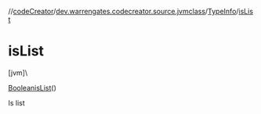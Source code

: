 //[codeCreator](../../../index.md)/[dev.warrengates.codecreator.source.jvmclass](../index.md)/[TypeInfo](index.md)/[isList](is-list.md)

# isList

[jvm]\

[Boolean](https://docs.oracle.com/javase/8/docs/api/java/lang/Boolean.html)[isList](is-list.md)()

Is list
